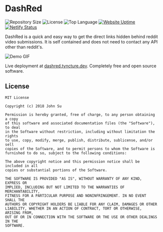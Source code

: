 # DashRed
![Repository Size](https://img.shields.io/github/repo-size/Tyncture/DashRed.svg?t&style=flat-square)
![License](https://img.shields.io/github/license/Tyncture/DashRed.svg?&style=flat-square)
![Top Language](https://img.shields.io/github/languages/top/Tyncture/DashRed.svg?&style=flat-square)
[![Website Uptime](https://img.shields.io/website-up-down-green-red/http/dashred.tyncture.dev.svg?label=dashred.tyncture.dev&style=flat-square)](https://dashred.tyncture.dev/)
[![Netlify Status](https://api.netlify.com/api/v1/badges/abdf2337-a67d-4ffc-ab74-d7f620ea2883/deploy-status)](https://dashred.tyncture.dev/)


DashRed is a quick and easy way to get the direct links hidden behind reddit video submissions. It is self contained and does not need to contact any API other than reddit's.

![Demo GIF](https://i.imgur.com/RGdiR4z.gif)

Live deployment at [dashred.tyncture.dev](https://dashred.tyncture.dev/). Completely free and open source software.

## License
```
MIT License

Copyright (c) 2018 John Su

Permission is hereby granted, free of charge, to any person obtaining a copy
of this software and associated documentation files (the "Software"), to deal
in the Software without restriction, including without limitation the rights
to use, copy, modify, merge, publish, distribute, sublicense, and/or sell
copies of the Software, and to permit persons to whom the Software is
furnished to do so, subject to the following conditions:

The above copyright notice and this permission notice shall be included in all
copies or substantial portions of the Software.

THE SOFTWARE IS PROVIDED "AS IS", WITHOUT WARRANTY OF ANY KIND, EXPRESS OR
IMPLIED, INCLUDING BUT NOT LIMITED TO THE WARRANTIES OF MERCHANTABILITY,
FITNESS FOR A PARTICULAR PURPOSE AND NONINFRINGEMENT. IN NO EVENT SHALL THE
AUTHORS OR COPYRIGHT HOLDERS BE LIABLE FOR ANY CLAIM, DAMAGES OR OTHER
LIABILITY, WHETHER IN AN ACTION OF CONTRACT, TORT OR OTHERWISE, ARISING FROM,
OUT OF OR IN CONNECTION WITH THE SOFTWARE OR THE USE OR OTHER DEALINGS IN THE
SOFTWARE.

```
